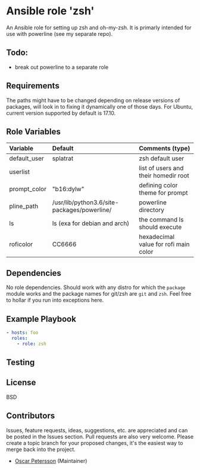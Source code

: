 # Ansible role 'zsh'

An Ansible role for setting up zsh and oh-my-zsh. It is primarly intended for use with powerline (see my separate repo).

## Todo:
- break out powerline to a separate role

## Requirements
The paths might have to be changed depending on release versions of packages, will look in to fixing it dynamically one of those days. For Ubuntu, current version supported by default is 17.10.

## Role Variables
| Variable                       | Default                          | Comments (type)  |
| :---                           | :---                             | :---             |
| default_user | splatrat | zsh default user |
| userlist | | list of users and their homedir root |
| prompt_color | "b16:dylw" | defining color theme for prompt |
| pline_path | /usr/lib/python3.6/site-packages/powerline/ | powerline directory |
| ls | ls (exa for debian and arch) | the command ls should execute |
| roficolor | CC6666 | hexadecimal value for rofi main color
## Dependencies
No role dependencies. Should work with any distro for which the `package` module
works and the package names for git/zsh are `git` and `zsh`. Feel free to hollar
if you run into exceptions here.

## Example Playbook
```Yaml
- hosts: foo
  roles:
    - role: zsh
```

## Testing

## License

BSD

## Contributors

Issues, feature requests, ideas, suggestions, etc. are appreciated and can be posted in the Issues section. Pull requests are also very welcome. Please create a topic branch for your proposed changes, it's the easiest way to merge back into the project.

- [Oscar Petersson](https://github.com/oscpe262/) (Maintainer)
